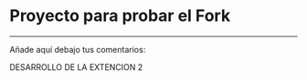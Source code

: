 # Proyecto para probar el Fork

----
Añade aquí debajo tus comentarios:

<!-- A partir de aquí (esta línea no se muestra) -->

DESARROLLO DE LA EXTENCION 2
